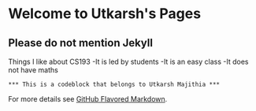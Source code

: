 # Welcome to Utkarsh's Pages

## Please do not mention Jekyll

Things I like about CS193
-It is led by students
-It is an easy class
-It does not have maths


```
*** This is a codeblock that belongs to Utkarsh Majithia ***

```

For more details see [GitHub Flavored Markdown](https://guides.github.com/features/mastering-markdown/).
